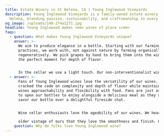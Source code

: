 ```yaml
---
title: Estate Winery in St Helena, CA | Young Inglewood Vineyards
description: Young Inglewood Vineyards is a family-owned estate winery in St.
  Helena, blending passion, sustainability, and craftsmanship in every bottle.
og_image: /uploads/148-274a1271.jpg
headline: Young Inglewood makes <em> wines of place </em>
faqs:
  - question: What makes Young Inglewood Vineyards unique?
    answer: >-
      We aim to produce elegance in a bottle. Starting with our farming
      practices, we work with, not against nature by farming organically and
      regeneratively. We pick grapes by hand to bring them into the winery at
      the perfect moment for depth of flavor. 


      In the cellar we use a light touch. Our non-interventionalist winemaking practices allow us to translate our estate’s signature character into wines of elegance and grace. Our enduring connection between family, land, and craftsmanship is what makes Young Inglewood one of Napa Valley’s most distinctive boutique producers.
  - answer: >-
      Fans of Young Inglewood wines love the versatility of our wines. We have
      cracked the code on complexity and depth of flavor while maintaining our
      wines approachability and flexibility with food. Fans are just as likely
      to open our bottles to enjoy alongside a delicious meal as they are to
      savor our bottle over a delightful fireside chat. 


      Wine cellar enthusiasts love the ageability of our wines. We hear from fans who open an

      older vintage of ours that they love the smoothness and finish. Our estate tasting experience brings fans back again and again. They love the beauty of our property and comment on how aptly it reflects our elegant and delicious wine.
    question: Why do folks love Young Inglewood wine?
---
```

